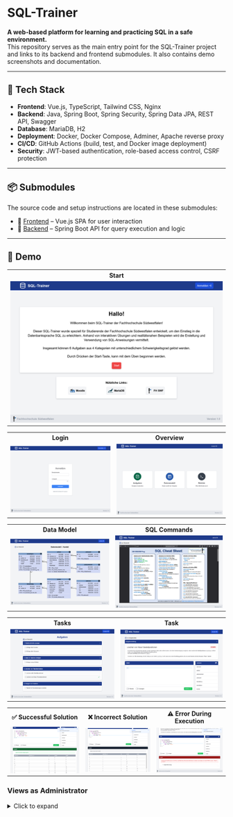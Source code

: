 # SQL-Trainer

**A web-based platform for learning and practicing SQL in a safe environment.**  
This repository serves as the main entry point for the SQL-Trainer project and links to its backend and frontend submodules. It also contains demo screenshots and documentation.

---

## 🚀 Tech Stack

- **Frontend**: Vue.js, TypeScript, Tailwind CSS, Nginx
- **Backend**: Java, Spring Boot, Spring Security, Spring Data JPA, REST API, Swagger
- **Database**: MariaDB, H2
- **Deployment**: Docker, Docker Compose, Adminer, Apache reverse proxy
- **CI/CD**: GitHub Actions (build, test, and Docker image deployment)
- **Security**: JWT-based authentication, role-based access control, CSRF protection

---


## 📦 Submodules

The source code and setup instructions are located in these submodules:

- 🔗 [Frontend](frontend/) – Vue.js SPA for user interaction
- 🔗 [Backend](backend/) – Spring Boot API for query execution and logic

---

## 📸 Demo

<table>
  <tr>
    <th>Start</th>
  </tr>
  <tr>
    <td><img src="assets/screenshots/landing.png" width="900"/></td>
  </tr>
</table>


<table>
  <tr>
    <th>Login</th>
    <th>Overview</th>
  </tr>
  <tr>
    <td><img src="assets/screenshots/login.png" width="450"/></td>
    <td><img src="assets/screenshots/overview-student.png" width="450"/></td>
  </tr>
</table>

<table>
  <tr>
    <th>Data Model</th>
    <th>SQL Commands</th>
  </tr>
  <tr>
    <td><img src="assets/screenshots/datamodel.png" width="450"/></td>
    <td><img src="assets/screenshots/sql-sheet.png" width="450"/></td>
  </tr>
</table>

<table>
  <tr>
    <th>Tasks</th>
    <th>Task</th>
  </tr>
  <tr>
    <td><img src="assets/screenshots/tasks-student.png" width="450"/></td>
    <td><img src="assets/screenshots/task-student.png" width="450"/></td>
  </tr>
</table>

<table>
  <tr>
    <th>✅ Successful Solution</th>
    <th>❌ Incorrect Solution</th>
    <th>⚠️ Error During Execution</th>
  </tr>
  <tr>
    <td><img src="assets/screenshots/task-correct-solution.png" width="300"/></td>
    <td><img src="assets/screenshots/task-solution-incorrect.png" width="300"/></td>
    <td><img src="assets/screenshots/task-syntax-error.png" width="300"/></td>
  </tr>
</table>

### Views as Administrator

<details><summary>Click to expand</summary>
  
<table>
  <tr>
    <th>Overview</th>
  </tr>
  <tr>
    <td><img src="assets/screenshots/overview.png" width="900"/></td>
  </tr>
</table>

<table>
  <tr>
    <th>Aufgaben</th>
    <th>Aufgabe</th>
  </tr>
  <tr>
    <td><img src="assets/screenshots/tasks.png" width="450"/></td>
    <td><img src="assets/screenshots/task.png" width="450"/></td>
  </tr>
</table>

<table>
  <tr>
    <th>Edit Task: Details</th>
    <th>Edit Task: Description</th>
    <th>Edit Task: Solutions</th>
  </tr>
  <tr>
    <td><img src="assets/screenshots/edit-task-1.png" width="300"/></td>
    <td><img src="assets/screenshots/edit-task-2.png" width="300"/></td>
    <td><img src="assets/screenshots/edit-task-3.png" width="300"/></td>
  </tr>
</table>

</details>
